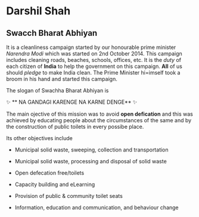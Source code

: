 # Darshil Shah

## Swacch Bharat Abhiyan

It is a cleanliness campaign started by our honourable prime minister
*Narendra Modi*
which was started on 2nd October 2014.
This campaign includes cleaning roads, beaches, schools, offices, etc.
It is the *duty* of each citizen of **India** to help the government on this campaign.
**All** of us should *pledge* to make India clean.
The Prime Minister hi=imself took a broom in his hand and started this campaign.

The slogan of Swachha Bharat Abhiyan is

:sparkles: ** NA GANDAGI KARENGE NA KARNE DENGE** :sparkles:

The main ojective of this mission was to avoid **open defication** and this was achieved by educating people about the circumstances of the same
and by the construction of public toilets in every possibe place.

Its other objectives include

* Municipal solid waste, sweeping, collection and transportation

* Municipal solid waste, processing and disposal of solid waste

* Open defecation free/toilets

* Capacity building and eLearning

* Provision of public & community toilet seats

* Information, education and communication, and behaviour change
